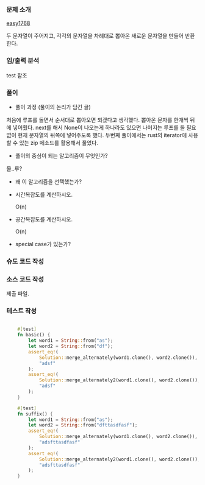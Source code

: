 ### 문제 소개

[easy1768](https://leetcode.com/problems/merge-strings-alternately/?envType=study-plan-v2&envId=leetcode-75)

두 문자열이 주어지고, 각각의 문자열을 차례대로 뽑아온 새로운 문자열을 만들어 반환한다.

### 입/출력 분석

test 참조

### 풀이

- 풀이 과정 (풀이의 논리가 담긴 글)

처음에 루프를 돌면서 순서대로 뽑아오면 되겠다고 생각했다.
뽑아온 문자를 한개씩 뒤에 넣어줬다.
next를 해서 None이 나오는게 하나라도 있으면 나머지는 루프를 돌 필요 없이 현재 문자열의 뒤쪽에 넣어주도록 했다.
두번째 풀이에서는 rust의 iterator에 사용할 수 있는 zip 메소드를 활용해서 풀었다.

- 풀이의 중심이 되는 알고리즘이 무엇인가?

몰..루?

- 왜 이 알고리즘을 선택했는가?

- 시간복잡도를 계산하시오.

  O(n)

- 공간복잡도를 계산하시오.

  O(n)

- special case가 있는가?

### 슈도 코드 작성

### 소스 코드 작성

제출 파일.

### 테스트 작성

```rust

    #[test]
    fn basic() {
        let word1 = String::from("as");
        let word2 = String::from("df");
        assert_eq!(
            Solution::merge_alternately(word1.clone(), word2.clone()),
            "adsf"
        );
        assert_eq!(
            Solution::merge_alternately2(word1.clone(), word2.clone()),
            "adsf"
        );
    }

    #[test]
    fn suffix() {
        let word1 = String::from("as");
        let word2 = String::from("dfttasdfasf");
        assert_eq!(
            Solution::merge_alternately(word1.clone(), word2.clone()),
            "adsfttasdfasf"
        );
        assert_eq!(
            Solution::merge_alternately2(word1.clone(), word2.clone()),
            "adsfttasdfasf"
        );
    }

```
